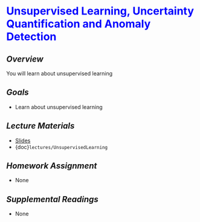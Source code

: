 # <span style="color: blue;"><b>Unsupervised Learning, Uncertainty Quantification and Anomaly Detection</b></span>

## *Overview*
You will learn about unsupervised learning

## *Goals*
* Learn about unsupervised learning

## *Lecture Materials*
* [Slides](https://docs.google.com/presentation/d/1jGxr3j5t7Ahi3Ai6501dVJXOIzvlYMGhe9ZDqHlcfjo/edit?usp=sharing)
* {doc}`lectures/UnsupervisedLearning`

## *Homework Assignment*
* None

## *Supplemental Readings*
* None
